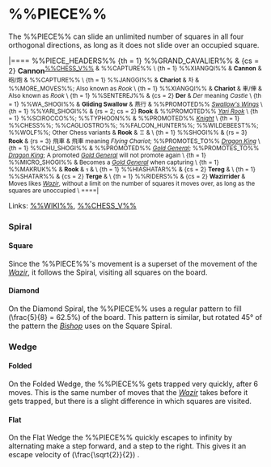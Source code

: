 # %%PIECE%%

The %%PIECE%% can slide an unlimited number of squares in all
four orthogonal directions, as long as it does not slide over an
occupied square.


|====
%%PIECE_HEADERS%%
  {th = 1}  %%GRAND_CAVALIER%%
& {cs = 2}  **Cannon**<sup>[%%CHESS_V%%](#piece:cannon)
&           %%CAPTURE%% \\
  {th = 1}  %%XIANGQI%%
&           **Cannon** & &#x7832;/&#x70AE;
&           %%CAPTURE%% \\
  {th = 1}  %%JANGGI%%
&           **Chariot** & &#xCC28;
&           %%MORE_MOVES%%; Also known as *Rook* \\
  {th = 1}  %%XIANGQI%%
&           **Chariot** & &#x8ECA;/&#x4FE5;
&           Also known as *Rook* \\
  {th = 1}  %%SENTEREJ%%
& {cs = 2}  **Der**
&           *Der* meaning *Castle* \\
  {th = 1}  %%WA_SHOGI%%
&           **Gliding Swallow** & &#x71D5;&#x884C;
&           %%PROMOTED%% [*Swallow's Wings*](swallows_wings.html) \\
  {th = 1}  %%YARI_SHOGI%%
& {rs = 2; cs = 2}
            **Rook**
&           %%PROMOTED%% [*Yari Rook*](yari_rook.html) \\
  {th = 1}  %%SCIROCCO%%; %%TYPHOON%%
&           %%PROMOTED%% [*Knight*](knight.html) \\
  {th = 1}  %%CHESS%%; %%CAGLIOSTRO%%; %%FALCON_HUNTER%%;
            %%WILDEBEEST%%; %%WOLF%%; Other Chess variants
&           **Rook** & &#x2656;
&           \\
  {th = 1}  %%SHOGI%%
&           {rs = 3} **Rook** & {rs = 3} &#x98DB;&#x8ECA;
&           &#x98db;&#x8eca; meaning *Flying Chariot*;
            %%PROMOTES_TO%% [*Dragon King*](dragon_king.html) \\
  {th = 1}  %%CHU_SHOGI%%
&           %%PROMOTED%% [*Gold General*](gold_general.html);
            %%PROMOTES_TO%% [*Dragon King*](dragon_king.html);
            A promoted [*Gold General*](gold_general.html) will not
            promote again \\
  {th = 1}  %%MICRO_SHOGI%%
&           Becomes a [*Gold General*](gold_general.html) when capturing \\
  {th = 1}  %%MAKRUK%%
&           **Rook** & &#x0E23;
&           \\
  {th = 1}  %%HIASHATAR%%
& {cs = 2}  **Tereg** 
&           \\
  {th = 1}  %%SHATAR%%
& {cs = 2}  **Terge** 
&           \\
  {th = 1}  %%RIDERS%%
& {cs = 2}  **Wazirrider**
&           Moves likes [*Wazir*](wazir.html), without a limit on the number
            of squares it moves over, as long as the squares are unoccupied \\
====|
      
Links: [%%WIKI%%](#wiki:Rook_(chess)),
       [%%CHESS_V%%](#piece:rook)

### Spiral

#### Square

Since the %%PIECE%%'s movement is a superset of the movement of the
[*Wazir*](wazir.html), it follows the Spiral, visiting all squares
on the board.

#### Diamond

On the Diamond Spiral, the %%PIECE%% uses a regular pattern to fill
\(\frac{5}{8} = 62.5\%\) of the board. This pattern is similar, but
rotated 45&deg; of the pattern the [*Bishop*](bishop.html) uses on
the Square Spiral.

### Wedge

#### Folded

On the Folded Wedge, the %%PIECE%% gets trapped very quickly, after 6 moves.
This is the same number of moves that the [*Wazir*](wazir.html) takes before
it gets trapped, but there is a slight difference in which squares
are visited.

#### Flat

On the Flat Wedge the %%PIECE%% quickly escapes to infinity by alternating make 
a step forward, and a step to the right. This gives it an escape
velocity of \(\frac{\sqrt{2}}{2}\) .
